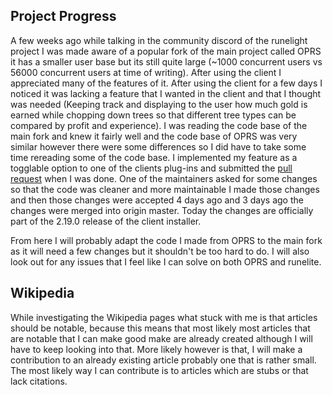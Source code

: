 ## Project Progress

A few weeks ago while talking in the community discord of the runelight project I was made aware of a popular fork of the main project called OPRS it has a smaller user base but its still quite large (~1000 concurrent users vs  56000 concurrent users at time of writing). After using the client I appreciated many of the features of it. After using the client for a few days I noticed it was lacking a feature that I wanted in the client and that I thought was needed (Keeping track and displaying to the user how much gold is earned while chopping down trees so that different tree types can be compared by profit and experience). I was reading the code base of the main fork and knew it fairly well and the code base of OPRS was very similar however there were some differences so I did have to take some time rereading some of the code base. I implemented my feature as a togglable option to one of the clients plug-ins and submitted the [pull request](https://github.com/open-osrs/runelite/pull/1877) when I was done.  One of the maintainers asked for some changes so that the code was cleaner and more maintainable I made those changes and then those changes were accepted 4 days ago and 3 days ago the changes were merged into origin master. Today the changes are officially part of the 2.19.0 release of the client installer. 



From here I will probably adapt the code I made from OPRS to the main fork as it will need a few changes but it shouldn't be too hard to do. I will also look out for any issues that I feel like I can solve on both OPRS and runelite.

## Wikipedia

While investigating the Wikipedia pages what stuck with me is that articles should be notable, because this means that most likely most articles that are notable that I can make good make are already created although I will have to keep looking into that. More likely however is that, I will make a contribution to an already existing article probably one that is rather small. The most likely way I can contribute is to articles which are stubs or that lack citations.

